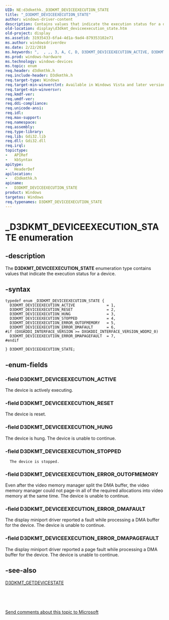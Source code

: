 ```yaml
---
UID: NE:d3dkmthk._D3DKMT_DEVICEEXECUTION_STATE
title: "_D3DKMT_DEVICEEXECUTION_STATE"
author: windows-driver-content
description: Contains values that indicate the execution status for a device.
old-location: display\d3dkmt_deviceexecution_state.htm
old-project: display
ms.assetid: 31935433-6fa4-4d1a-9ad4-879353102e71
ms.author: windowsdriverdev
ms.date: 2/22/2018
ms.keywords: ",  , ,, 3, A, C, D, D3DKMT_DEVICEEXECUTION_ACTIVE, D3DKMT_DEVICEEXECUTION_ERROR_DMAFAULT, D3DKMT_DEVICEEXECUTION_ERROR_DMAPAGEFAULT, D3DKMT_DEVICEEXECUTION_ERROR_OUTOFMEMORY, D3DKMT_DEVICEEXECUTION_HUNG, D3DKMT_DEVICEEXECUTION_RESET, D3DKMT_DEVICEEXECUTION_STATE, D3DKMT_DEVICEEXECUTION_STATE enumeration [Display Devices], D3DKMT_DEVICEEXECUTION_STOPPED, E, I, K, M, N, O, OpenGL_Structs_35637d1a-f40f-49f5-b774-777e02f22b68.xml, S, T, U, V, X, _, _D3DKMT_DEVICEEXECUTION_STATE, d3dkmthk/, d3dkmthk/D3DKMT_DEVICEEXECUTION_ACTIVE, d3dkmthk/D3DKMT_DEVICEEXECUTION_ERROR_DMAFAULT, d3dkmthk/D3DKMT_DEVICEEXECUTION_ERROR_DMAPAGEFAULT, d3dkmthk/D3DKMT_DEVICEEXECUTION_ERROR_OUTOFMEMORY, d3dkmthk/D3DKMT_DEVICEEXECUTION_HUNG, d3dkmthk/D3DKMT_DEVICEEXECUTION_RESET, d3dkmthk/D3DKMT_DEVICEEXECUTION_STATE, d3dkmthk/D3DKMT_DEVICEEXECUTION_STOPPED, display.d3dkmt_deviceexecution_state"
ms.prod: windows-hardware
ms.technology: windows-devices
ms.topic: enum
req.header: d3dkmthk.h
req.include-header: D3dkmthk.h
req.target-type: Windows
req.target-min-winverclnt: Available in Windows Vista and later versions of the Windows operating systems.
req.target-min-winversvr: 
req.kmdf-ver: 
req.umdf-ver: 
req.ddi-compliance: 
req.unicode-ansi: 
req.idl: 
req.max-support: 
req.namespace: 
req.assembly: 
req.type-library: 
req.lib: Gdi32.lib
req.dll: Gdi32.dll
req.irql: 
topictype:
-	APIRef
-	kbSyntax
apitype:
-	HeaderDef
apilocation:
-	d3dkmthk.h
apiname:
-	D3DKMT_DEVICEEXECUTION_STATE
product: Windows
targetos: Windows
req.typenames: D3DKMT_DEVICEEXECUTION_STATE
---
```


# _D3DKMT_DEVICEEXECUTION_STATE enumeration


## -description


The <b>D3DKMT_DEVICEEXECUTION_STATE</b> enumeration type contains values that indicate the execution status for a device.


## -syntax


````
typedef enum _D3DKMT_DEVICEEXECUTION_STATE { 
  D3DKMT_DEVICEEXECUTION_ACTIVE              = 1,
  D3DKMT_DEVICEEXECUTION_RESET               = 2,
  D3DKMT_DEVICEEXECUTION_HUNG                = 3,
  D3DKMT_DEVICEEXECUTION_STOPPED             = 4,
  D3DKMT_DEVICEEXECUTION_ERROR_OUTOFMEMORY   = 5,
  D3DKMT_DEVICEEXECUTION_ERROR_DMAFAULT      = 6,
#if (DXGKDDI_INTERFACE_VERSION >= DXGKDDI_INTERFACE_VERSION_WDDM2_0)
  D3DKMT_DEVICEEXECUTION_ERROR_DMAPAGEFAULT  = 7,
#endif 
  
} D3DKMT_DEVICEEXECUTION_STATE;
````


## -enum-fields




### -field D3DKMT_DEVICEEXECUTION_ACTIVE

The device is actively executing.


### -field D3DKMT_DEVICEEXECUTION_RESET

The device is reset.


### -field D3DKMT_DEVICEEXECUTION_HUNG

The device is hung. The device is unable to continue.


### -field D3DKMT_DEVICEEXECUTION_STOPPED


      The device is stopped.
     


### -field D3DKMT_DEVICEEXECUTION_ERROR_OUTOFMEMORY

Even after the video memory manager split the DMA buffer, the video memory manager could not page-in all of the required allocations into video memory at the same time. The device is unable to continue.


### -field D3DKMT_DEVICEEXECUTION_ERROR_DMAFAULT

The display miniport driver reported a fault while processing a DMA buffer for the device. The device is unable to continue.


### -field D3DKMT_DEVICEEXECUTION_ERROR_DMAPAGEFAULT

The display miniport driver reported a page fault while processing a DMA buffer for the device. The device is unable to continue.




## -see-also

<a href="..\d3dkmthk\ns-d3dkmthk-_d3dkmt_getdevicestate.md">D3DKMT_GETDEVICESTATE</a>



 

 

<a href="mailto:wsddocfb@microsoft.com?subject=Documentation%20feedback [display\display]:%20D3DKMT_DEVICEEXECUTION_STATE enumeration%20 RELEASE:%20(2/22/2018)&amp;body=%0A%0APRIVACY STATEMENT%0A%0AWe use your feedback to improve the documentation. We don't use your email address for any other purpose, and we'll remove your email address from our system after the issue that you're reporting is fixed. While we're working to fix this issue, we might send you an email message to ask for more info. Later, we might also send you an email message to let you know that we've addressed your feedback.%0A%0AFor more info about Microsoft's privacy policy, see http://privacy.microsoft.com/en-us/default.aspx." title="Send comments about this topic to Microsoft">Send comments about this topic to Microsoft</a>

